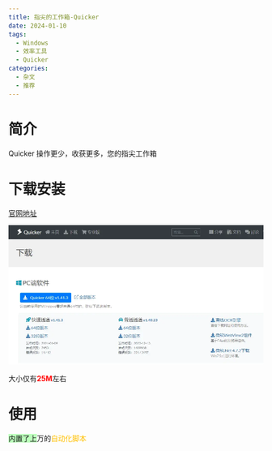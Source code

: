 ```yaml
---
title: 指尖的工作箱-Quicker
date: 2024-01-10
tags:
  - Windows
  - 效率工具
  - Quicker
categories:
  - 杂文
  - 推荐
---
```


# 简介

Quicker 操作更少，收获更多，您的指尖工作箱

# 下载安装

[官网地址](https://getquicker.net/Download)

![](https://github.com/hfshaobing/picx-images-hosting/raw/master/20240110/2024-01-10_110709.ysyyq6hn8n4.webp)

大小仅有<span style="color:#ff0000 !important;">**25M**</span>左右

# 使用

<span style="background:#BBFFBB !important;">内置了上</span>万的<span style="color:#ffc000 !important;">自动化脚本</span>

